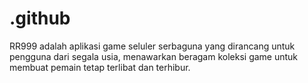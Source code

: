 # .github
RR999 adalah aplikasi game seluler serbaguna yang dirancang untuk pengguna dari segala usia, menawarkan beragam koleksi game untuk membuat pemain tetap terlibat dan terhibur. 

